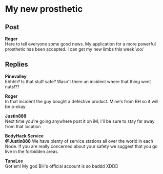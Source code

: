# My new prosthetic
## Post
**Roger**<br>
Here to tell everyone some good news. My application for a more powerful prosthetic has been accepted. I can get my new limbs this week \\oo/
## Replies
**Pinevalley**<br>
Ehhhh? Is that stuff safe? Wasn't there an incident where that thing went nuts!??

**Roger**<br>
In that incident the guy bought a defective product. Mine's from BH so it will be a-okay

**Justin888**<br>
Next time you're going anywhere post it on iM; I'll be sure to stay far away from that location

**BodyHack Service**<br>
**@Justin888** We have plenty of service stations all over the world in each Node. If you are really concerned about your safety we suggest that you go live in the forbidden areas. 

**TunaLee**<br>
Got'em! My god BH's official account is so baddd XDDD

